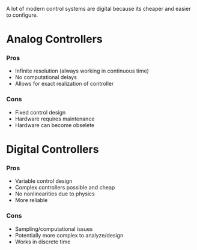 A lot of modern control systems are digital because its cheaper and easier to configure.

# Analog Controllers
### Pros
- Infinite resolution (always working in continuous time)
- No computational delays
- Allows for exact realization of controller
### Cons
- Fixed control design
- Hardware requires maintenance
- Hardware can become obselete

# Digital Controllers
### Pros
- Variable control design
- Complex controllers possible and cheap
- No nonlinearities due to physics
- More reliable
### Cons
- Sampling/computational issues 
- Potentially more complex to analyze/design
- Works in discrete time